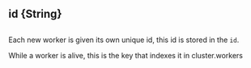 ## id {String} 

## 

Each new worker is given its own unique id, this id is stored in the
`id`.

While a worker is alive, this is the key that indexes it in
cluster.workers